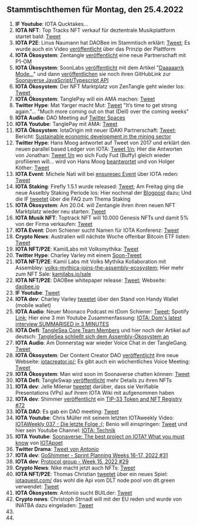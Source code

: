 ## Stammtischthemen für Montag, den 25.4.2022

1. **IF Youtube**: IOTA Qucktakes...
2. **IOTA NFT**: Top Tracks NFT verkauf für deztentrale Musikplattform startet bald: [Tweet](https://twitter.com/ToptracksNFT/status/1516110801840615436?s=20&t=WYh2cFtEoEx2wNLv5WPUPw)
3. **IOTA P2E**: Linus Naumann hat DAOBee im Stammtisch erklärt: [Tweet](https://twitter.com/Daobeegame/status/1516024355989430279?s=20&t=WYh2cFtEoEx2wNLv5WPUPw); Es wurde auch ein Video [veröffentlicht](https://twitter.com/Daobeegame/status/1517137175443255297?s=20) über das Prinzip der Plattform
4. **IOTA Ökosystem**: Zentangle [veröffentlicht](https://twitter.com/zentangle_io/status/1516125585797357571?s=20&t=WYh2cFtEoEx2wNLv5WPUPw) eine neue Partnerschaft mit P1-OM
5. **IOTA Ükosystem**: SoonLabs [veröffentlicht](https://twitter.com/soon_labs/status/1516100263823613954?s=20&t=WYh2cFtEoEx2wNLv5WPUPw) mit dem Artikel "[Daaaaarrk Mode...](https://medium.com/@soonlabs/daaaaaaark-mode-57a6b91e7175)" und dann [veröffentlichen](https://twitter.com/soon_labs/status/1516131961990918144?s=20&t=WYh2cFtEoEx2wNLv5WPUPw) sie noch ihren GitHubLink zur [Soonaverse JavaScript/Typescript API](https://github.com/soonlabs/soonaverse-lib)
6. **IOTA Ökosystem**: Der NFT Marktplatz von ZenTangle geht wieder los: [Tweet](https://twitter.com/zentangle_io/status/1516175846372884481?s=20&t=WYh2cFtEoEx2wNLv5WPUPw)
7. **IOTA Ökosystem**: TanglePay will ein AMA machen: [Tweet](https://twitter.com/tanglepaycom/status/1516020380153966594?s=20&t=WYh2cFtEoEx2wNLv5WPUPw)
8. **Twitter Hype**: Mat Yarger macht Mut: [Tweet](https://twitter.com/Mat_Yarger/status/1516155106609471490?s=20&t=WYh2cFtEoEx2wNLv5WPUPw) "It’s time to get strong again."... "Much more coming out on that (Dell) over the coming weeks"
9. **IOTA Audio**: DAO Meeting auf [Twitter Spaces](https://twitter.com/PhyloIota/status/1514865837743947776?s=20&t=01xfoSahqPASZWF0YseVQA)
10. **IOTA Youtube**: TanglePay mit AMA: [Tweet](https://twitter.com/tanglepaycom/status/1516020380153966594?s=20&t=01xfoSahqPASZWF0YseVQA)
11. **IOTA Ökosystem**: IotaOrigin mit neuer IDAKI Partnerschaft: [Tweet](https://twitter.com/origin_iota/status/1516379698841935874?s=20&t=01xfoSahqPASZWF0YseVQA); Bericht: [Sustainable economic development in the mining sector](https://www.giz.de/en/worldwide/19891.html)
12. **Twitter Hype**: Hans Moog antwortet auf Tweet von 2017 und erklärt den neuen parallel based Ledger von IOTA: [Tweet 1/n](https://twitter.com/hus_qy/status/1516191493790351363?s=20&t=01xfoSahqPASZWF0YseVQA); Hier die Antworten von Jonathan: [Tweet 1/n](https://twitter.com/Jogenfors/status/1516532205211766794?s=20) wo sich Fudy Fud (Buffy) gleich wieder profilieren will... wird von Hans Moog [beantwortet](https://twitter.com/hus_qy/status/1516742469702062086?s=20) und von Holger Köther: [Tweet](https://twitter.com/HolgerKoether/status/1516849206517972997?s=20&t=uSCphUeFDBLAFn-L7JVwuQ)
13. **IOTA Event**: Michele Nati will bei [ensuresec Event](https://www.linkedin.com/feed/update/urn:li:share:6922202829361156096) über IOTA reden: [Tweet](https://twitter.com/michelenati/status/1516437203810934785?s=20&t=01xfoSahqPASZWF0YseVQA)
14. **IOTA Staking**: Firefly 1.5.1 wurde released: [Tweet](https://twitter.com/c_varley/status/1516484389718437889?s=20&t=01xfoSahqPASZWF0YseVQA); Am Freitag ging die neue Asselbly Staking Periode los: Hier nochmal der [Blogpost](https://blog.iota.org/iota-staking-for-assembly-continues/) dazu; Und die IF [tweetet](https://twitter.com/iota/status/1517488475242651649?s=20&t=e4R64NBq0xJ6D3bSqAlnDQ) über die FAQ zum Thema Staking
15. **IOTA Ökosystem**: Am 20.04. will Zentangle ihren ihren neuen NFT Marktplatz wieder neu starten: [Tweet](https://twitter.com/zentangle_io/status/1516175846372884481?s=20&t=01xfoSahqPASZWF0YseVQA)
16. **IOTA Musik NFT**: Toptrack NFT will 10.000 Genesis NFTs und damit 5% von der Firma verkaufen: [Tweet](https://twitter.com/ToptracksNFT/status/1516110801840615436?s=20&t=01xfoSahqPASZWF0YseVQA)
17. **IOTA Event**: Dom Schiener sucht Namen für IOTA Konferenz: [Tweet](https://twitter.com/DomSchiener/status/1516348354250301447?s=20&t=01xfoSahqPASZWF0YseVQA)
18. **Crypto News**: Australien will nächste Woche offenbar Bitcoin ETF listen: [Tweet](https://twitter.com/btc_archive/status/1516354494199742464?s=21&t=TquqJ_6fWRGoLXkyw9r3eA)
19. **IOTA NFT/P2E**: KamilLabs mit Volksmythika: [Tweet](https://twitter.com/kamilabsstudio/status/1516672554139889667?s=20)
20. **Twitter Hype**: Charley Varley mit einem [Soon-Tweet](https://twitter.com/c_varley/status/1516748176602144778?s=20)
21. **IOTA NFT/P2E**: Kamil Labs mit Volks Mythika Kollaboration mit Assembley: [volks-mythica-joins-the-assembly-ecosystem](https://blog.assembly.sc/volks-mythica-joins-the-assembly-ecosystem/); Hier mehr zum NFT Sale: [kamilabs.io/sale](https://kamilabs.io/sale)
22. **IOTA NFT/P2E**: DAOBee whitepaper release: [Tweet](https://twitter.com/Daobeegame/status/1516780141128699910?s=20&t=jZ1tbBopzNyluBp3bLJcaQ); Webseite: [daobee.io](https://www.daobee.io/)
23. **IF Youtube**: [Tweet](https://twitter.com/iota/status/1516794084026990611?s=20&t=jZ1tbBopzNyluBp3bLJcaQ)
24. **IOTA dev**: Charley Varley [tweetet](https://twitter.com/c_varley/status/1516755847891677186?s=20&t=0KZWIpP32LV_l4Kf0PSHLA) über den Stand von Handy Wallet (mobile wallet)
25. **IOTA Audio**: Neuer Moonaco Podcast mi tDom Schiener: [Tweet](https://twitter.com/MoonacoPodcast/status/1517080516033273859?s=20); Spotify [Link](https://open.spotify.com/episode/1T4bAsjtNySMKP5DRpvOB2?si=9ysn1BvkSIeINuJux1G0_w); Hier eine 3 min Youtube Zusammenfassung: [IOTA: Dom's latest interview SUMMARISED in 3 MINUTES](https://www.youtube.com/watch?v=KNSnykJQhNM)
26. **IOTA Defi**: [TangleSea Core Team Members](https://tanglesea.medium.com/new-tanglesea-core-team-members-69814fd3c67e) und hier noch der Artikel auf deutsch: [TangleSea schließt sich dem Assembly-Ökosystem an](https://iota-kurs.de/tanglesea-schliesst-sich-dem-assembly-oekosystem-an/)
27. **IOTA Audio**: Am Donnerstag war wieder Voice Chat in der TangleGang. [Tweet](https://twitter.com/GangTangleTalk/status/1517096935529844739?t=0m4kAsP794RYUNIMejgBww&s=19)
28. **IOTA Ökosystem**: Der Content Creator DAO [veröffentlicht](https://twitter.com/IOTAcontentDAO/status/1517237193432920069?s=20) ihre neue Webseite: [iotacreator.io/](https://www.iotacreator.io/); Es gibt auch ein wöchentliches Voice Meeting: [Tweet](https://twitter.com/IOTAcontentDAO/status/1516838848503844868?s=20)
29. **IOTA Ökosystem**: Man wird soon im Soonaverse chatten können: [Tweet](https://twitter.com/gregmart/status/1517173842065510400?s=20)
30. **IOTA Defi**: TangleSwap [veröffentlicht](https://twitter.com/TangleSwapE/status/1517176268575358978?s=20) mehr Details zu ihren NFTs
31. **IOTA dev**: Jelle Milenar [tweetet](https://twitter.com/JelleFm/status/1517120202454020096?s=20) darüber, dass sie Verifiable Presentations (VPs) auf ihrem IOTA Wiki mit aufgenommen haben
32. **IOTA dev**: Shimmer [veröffentlicht](https://twitter.com/shimmernet/status/1517126304381947905?s=20) ein [TIP-33 Token and NFT Registry #72](https://github.com/iotaledger/tips/pull/72)
33. **IOTA DAO**: Es gab ein DAO meeting: [Tweet](https://twitter.com/PhyloIota/status/1517118481262874625?s=20)
34. **IOTA Youtube**: Chris Müller mit seinem letzten IOTAweekly Video: [IOTAWeekly 037 - Die letzte Folge :(](https://www.youtube.com/watch?v=rAdpglRpOJY&feature=youtu.be); Benio will einspringen: [Tweet](https://twitter.com/CryptoBenio/status/1517569257474863110?s=20&t=e4R64NBq0xJ6D3bSqAlnDQ) und hier sein Youtube Channel: [IOTA: Technik](https://www.youtube.com/channel/UC6ck4xr06NbyqpCuJm50O3w)
35. **IOTA Youtube**: [Soonaverse: The best project on IOTA? What you must know](https://www.youtube.com/watch?v=bLvBGPyZfDA&feature=youtu.be) von [IOTApoet](https://twitter.com/IotaPoet)
36. **Twitter Drama**: [Tweet von Antonio](https://twitter.com/antonionardella/status/1517770912585637888?s=20&t=e4R64NBq0xJ6D3bSqAlnDQ)
37. **IOTA dev**: [GoShimmer - Sprint Planning Weeks 16-17, 2022 #31](https://github.com/iotaledger/research-updates/discussions/31)
38. **IOTA dev**: [Protocol group - Week 15, 2022 #29](https://github.com/iotaledger/research-updates/discussions/29)
39. **Crypto News**: Nike macht jetzt auch NFTs: [Tweet](https://twitter.com/Blockworks_/status/1517598764743204864?s=20&t=e4R64NBq0xJ6D3bSqAlnDQ)
40. **IOTA NFT/P2E**: Thomas Christian [tweetet](https://twitter.com/TC081180/status/1517503257840545793?s=20&t=e4R64NBq0xJ6D3bSqAlnDQ) über ein neues Spiel: [iotaquest.com/](https://www.iotaquest.com/) das wohl die Api vom DLT node pool von dlt.green verwendet: [Tweet](https://twitter.com/dlt_green/status/1517504189680791554?s=20&t=e4R64NBq0xJ6D3bSqAlnDQ)
41. **IOTA Ökosystem**: Antonio sucht BUILder: [Tweet](https://twitter.com/antonionardella/status/1517841353220177920?s=20&t=e4R64NBq0xJ6D3bSqAlnDQ)
42. **Crypto news**: Christoph Strnadl will mit der EU reden und wurde von INATBA dazu eingeladen: [Tweet](https://twitter.com/archimate/status/1517500292866138112?s=20&t=e4R64NBq0xJ6D3bSqAlnDQ)
43. 
44. 
